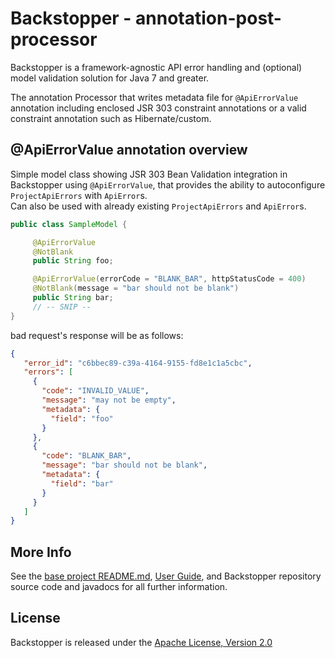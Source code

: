 # Backstopper - annotation-post-processor

Backstopper is a framework-agnostic API error handling and (optional) model validation solution for Java 7 and greater.

The annotation Processor that writes metadata file for `@ApiErrorValue` annotation including enclosed JSR 303 constraint annotations or a valid constraint annotation such as Hibernate/custom.        
 
## @ApiErrorValue annotation overview

Simple model class showing JSR 303 Bean Validation integration in Backstopper using `@ApiErrorValue`,
that provides the ability to autoconfigure `ProjectApiErrors` with `ApiError`s.         
Can also be used with already existing `ProjectApiErrors` and `ApiError`s.      

```java
public class SampleModel {

     @ApiErrorValue
     @NotBlank
     public String foo;

     @ApiErrorValue(errorCode = "BLANK_BAR", httpStatusCode = 400)
     @NotBlank(message = "bar should not be blank")
     public String bar;
     // -- SNIP -- 
}
```

bad request's response will be as follows:

```json
{
   "error_id": "c6bbec89-c39a-4164-9155-fd8e1c1a5cbc",
   "errors": [
     {
       "code": "INVALID_VALUE",
       "message": "may not be empty",
       "metadata": {
         "field": "foo"
       }
     },
     {
       "code": "BLANK_BAR",
       "message": "bar should not be blank",
       "metadata": {
         "field": "bar"
       }
     }
   ]
}
```

## More Info

See the [base project README.md](../README.md), [User Guide](../USER_GUIDE.md), and Backstopper repository source code and javadocs for all further information.

## License

Backstopper is released under the [Apache License, Version 2.0](http://www.apache.org/licenses/LICENSE-2.0)

